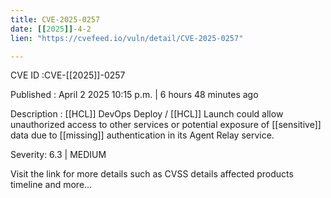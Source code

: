 ```yaml
---
title: CVE-2025-0257
date: [[2025]]-4-2
lien: "https://cvefeed.io/vuln/detail/CVE-2025-0257"

---
```


CVE ID :CVE-[[2025]]-0257

Published :  April 2
2025
10:15 p.m. | 6 hours
48 minutes ago

Description : [[HCL]] DevOps Deploy / [[HCL]] Launch could allow unauthorized access to other services or potential exposure of [[sensitive]] data due to [[missing]] authentication in its Agent Relay service.

Severity: 6.3 | MEDIUM

Visit the link for more details
such as CVSS details
affected products
timeline
and more...
